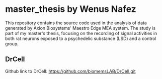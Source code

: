 # master_thesis by Wenus Nafez
This repository contains the source code used in the analysis of data generated by Axion Biosystems' Maestro Edge MEA system. The study is part of my master's thesis, focusing on the recording of signal activities in both rat neurons exposed to a psychedelic substance (LSD) and a control group.
## DrCell
Github link to DrCell: https://github.com/biomemsLAB/DrCell.git
